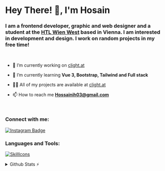 <h1>Hey There! 👋, I'm Hosain</h1>
<h3>I am a frontend developer, graphic and web designer and a student at the <a href="https://www.htlwienwest.at/">HTL Wien West</a> based in Vienna. I am interested in development and design. I work on random projects in my free time!</h3>

<br/>

- 🔭 I’m currently working on [clight.at](https://clight.at/)

- 🌱 I’m currently learning **Vue 3, Bootstrap, Tailwind and Full stack**

- 👨‍💻 All of my projects are available at [clight.at](https://clight.at/)

- 📫 How to reach me **Hossainih03@gmail.com**

<br/>

<h3 align="left">Connect with me:</h3>

[![Instagram Badge](https://img.shields.io/badge/-@ceenadesign-e84393?style=flat&labelColor=e84393&logo=instagram&logoColor=white)](https://instagram.com/ceenadesign)

<h3 align="left">Languages and Tools:</h3>

[![SkillIcons](https://skillicons.dev/icons?i=html,js,css,nodejs,tailwind,vue,linux,firebase,aws,bootstrap,cloudflare,ai,ps,pr,postgres)](https://clight.at)<br/>

<details>
  <summary>Github Stats ⚡</summary>

<a href="#">![Github stats](https://github-readme-stats.vercel.app/api?username=hossainih03&theme=monokai&count_private=true&hide_border=true&line_height=20)</a>
<a href="#">![Top Langs](https://github-readme-stats.vercel.app/api/top-langs/?username=hossainih03&layout=compact&theme=monokai&count_private=true&hide_border=true)</a>

</details>
